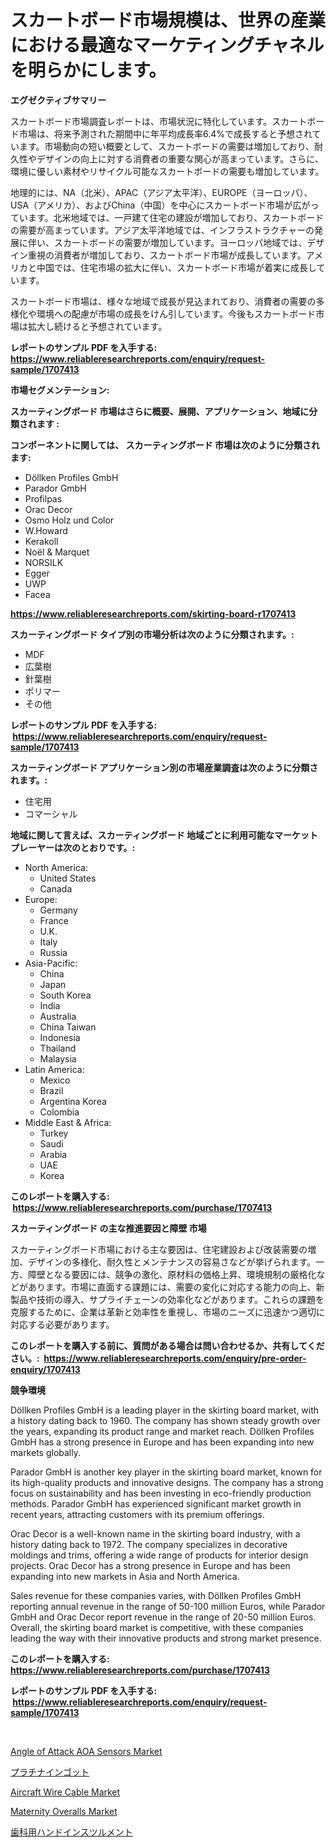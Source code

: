 <p><h1>スカートボード市場規模は、世界の産業における最適なマーケティングチャネルを明らかにします。</h1></p><p><strong>エグゼクティブサマリー</strong></p>
<p><p>スカートボード市場調査レポートは、市場状況に特化しています。スカートボード市場は、将来予測された期間中に年平均成長率6.4%で成長すると予想されています。市場動向の短い概要として、スカートボードの需要は増加しており、耐久性やデザインの向上に対する消費者の重要な関心が高まっています。さらに、環境に優しい素材やリサイクル可能なスカートボードの需要も増加しています。</p><p>地理的には、NA（北米）、APAC（アジア太平洋）、EUROPE（ヨーロッパ）、USA（アメリカ）、およびChina（中国）を中心にスカートボード市場が広がっています。北米地域では、一戸建て住宅の建設が増加しており、スカートボードの需要が高まっています。アジア太平洋地域では、インフラストラクチャーの発展に伴い、スカートボードの需要が増加しています。ヨーロッパ地域では、デザイン重視の消費者が増加しており、スカートボード市場が成長しています。アメリカと中国では、住宅市場の拡大に伴い、スカートボード市場が着実に成長しています。</p><p>スカートボード市場は、様々な地域で成長が見込まれており、消費者の需要の多様化や環境への配慮が市場の成長をけん引しています。今後もスカートボード市場は拡大し続けると予想されています。</p></p>
<p><strong>レポートのサンプル PDF を入手する: <a href="https://www.reliableresearchreports.com/enquiry/request-sample/1707413">https://www.reliableresearchreports.com/enquiry/request-sample/1707413</a></strong></p>
<p><strong>市場セグメンテーション:</strong></p>
<p><strong> スカーティングボード 市場はさらに概要、展開、アプリケーション、地域に分類されます :</strong></p>
<p><strong>コンポーネントに関しては、 スカーティングボード 市場は次のように分類されます: &nbsp;</strong></p>
<p><ul><li>Döllken Profiles GmbH</li><li>Parador GmbH</li><li>Profilpas</li><li>Orac Decor</li><li>Osmo Holz und Color</li><li>W.Howard</li><li>Kerakoll</li><li>Noël & Marquet</li><li>NORSILK</li><li>Egger</li><li>UWP</li><li>Facea</li></ul></p>
<p><strong><a href="https://www.reliableresearchreports.com/skirting-board-r1707413">https://www.reliableresearchreports.com/skirting-board-r1707413</a></strong></p>
<p><strong> スカーティングボード タイプ別の市場分析は次のように分類されます。:</strong></p>
<p><ul><li>MDF</li><li>広葉樹</li><li>針葉樹</li><li>ポリマー</li><li>その他</li></ul></p>
<p><strong>レポートのサンプル PDF を入手する: &nbsp;<a href="https://www.reliableresearchreports.com/enquiry/request-sample/1707413">https://www.reliableresearchreports.com/enquiry/request-sample/1707413</a></strong></p>
<p><strong> スカーティングボード アプリケーション別の市場産業調査は次のように分類されます。:</strong></p>
<p><ul><li>住宅用</li><li>コマーシャル</li></ul></p>
<p><strong>地域に関して言えば、スカーティングボード 地域ごとに利用可能なマーケットプレーヤーは次のとおりです。:</strong></p>
<p><ul>
    <li>
        North America:
        <ul>
            <li>United States</li>
            <li>Canada</li>
        </ul>
    </li>
    <li>
        Europe:
        <ul>
            <li>Germany</li>
            <li>France</li>
            <li>U.K.</li>
            <li>Italy</li>
            <li>Russia</li>
        </ul>
    </li>
    <li>
        Asia-Pacific:
        <ul>
            <li>China</li>
            <li>Japan</li>
            <li>South Korea</li>
            <li>India</li>
            <li>Australia</li>
            <li>China Taiwan</li>
            <li>Indonesia</li>
            <li>Thailand</li>
            <li>Malaysia</li>
        </ul>
    </li>
    <li>
        Latin America:
        <ul>
            <li>Mexico</li>
            <li>Brazil</li>
            <li>Argentina Korea</li>
            <li>Colombia</li>
        </ul>
    </li>
    <li>
        Middle East & Africa:
        <ul>
            <li>Turkey</li>
            <li>Saudi</li>
            <li>Arabia</li>
            <li>UAE</li>
            <li>Korea</li>
        </ul>
    </li>
    </ul></p>
<p><strong>このレポートを購入する: &nbsp;<a href="https://www.reliableresearchreports.com/purchase/1707413">https://www.reliableresearchreports.com/purchase/1707413</a></strong></p>
<p><strong>スカーティングボード の主な推進要因と障壁 市場</strong></p>
<p><p>スカーティングボード市場における主な要因は、住宅建設および改装需要の増加、デザインの多様化、耐久性とメンテナンスの容易さなどが挙げられます。一方、障壁となる要因には、競争の激化、原材料の価格上昇、環境規制の厳格化などがあります。市場に直面する課題には、需要の変化に対応する能力の向上、新製品や技術の導入、サプライチェーンの効率化などがあります。これらの課題を克服するために、企業は革新と効率性を重視し、市場のニーズに迅速かつ適切に対応する必要があります。</p></p>
<p><strong>このレポートを購入する前に、質問がある場合は問い合わせるか、共有してください。:&nbsp; <a href="https://www.reliableresearchreports.com/enquiry/pre-order-enquiry/1707413">https://www.reliableresearchreports.com/enquiry/pre-order-enquiry/1707413</a></strong></p>
<p><strong>競争環境</strong></p>
<p><p>Döllken Profiles GmbH is a leading player in the skirting board market, with a history dating back to 1960. The company has shown steady growth over the years, expanding its product range and market reach. Döllken Profiles GmbH has a strong presence in Europe and has been expanding into new markets globally.</p><p>Parador GmbH is another key player in the skirting board market, known for its high-quality products and innovative designs. The company has a strong focus on sustainability and has been investing in eco-friendly production methods. Parador GmbH has experienced significant market growth in recent years, attracting customers with its premium offerings.</p><p>Orac Decor is a well-known name in the skirting board industry, with a history dating back to 1972. The company specializes in decorative moldings and trims, offering a wide range of products for interior design projects. Orac Decor has a strong presence in Europe and has been expanding into new markets in Asia and North America.</p><p>Sales revenue for these companies varies, with Döllken Profiles GmbH reporting annual revenue in the range of 50-100 million Euros, while Parador GmbH and Orac Decor report revenue in the range of 20-50 million Euros. Overall, the skirting board market is competitive, with these companies leading the way with their innovative products and strong market presence.</p></p>
<p><strong>このレポートを購入する: &nbsp; <a href="https://www.reliableresearchreports.com/purchase/1707413">https://www.reliableresearchreports.com/purchase/1707413</a></strong></p>
<p><strong>レポートのサンプル PDF を入手する: &nbsp;<a href="https://www.reliableresearchreports.com/enquiry/request-sample/1707413">https://www.reliableresearchreports.com/enquiry/request-sample/1707413</a></strong><strong></strong></p>
<p>&nbsp;</p>
<p><p><a href="https://github.com/seekum/Market-Research-Report-List-2/blob/main/angle-of-attack-aoa-sensors-market.md">Angle of Attack AOA Sensors Market</a></p><p><a href="https://github.com/RudyBoyer2017/Market-Research-Report-List-1/blob/main/567027773718.md">プラチナインゴット</a></p><p><a href="https://github.com/nancykennedykellievqfqt2/Market-Research-Report-List-2/blob/main/aircraft-wire-cable-market.md">Aircraft Wire Cable Market</a></p><p><a href="https://issuu.com/reportprime-2/docs/maternity-overalls-market-size-2030.pptx">Maternity Overalls Market</a></p><p><a href="https://github.com/MosesSpinka1914/Market-Research-Report-List-1/blob/main/981474373717.md">歯科用ハンドインスツルメント</a></p></p>